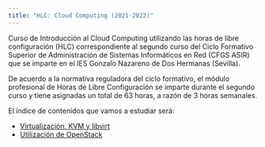 ```yaml
---
title: "HLC: Cloud Computing (2021-2022)"
---
```


Curso de Introducción al Cloud Computing utilizando las horas de libre configuración (HLC) correspondiente al segundo curso del Ciclo Formativo Superior de Administración de Sistemas Informáticos en Red (CFGS ASIR) que se imparte en el IES Gonzalo Nazareno de Dos Hermanas (Sevilla).

De acuerdo a la normativa reguladora del ciclo formativo, el módulo profesional de Horas de Libre Configuración se imparte durante el segundo curso y tiene asignadas un total de 63 horas, a razón de 3 horas semanales.

El índice de contenidos que vamos a estudiar será:

* [Virtualización. KVM y libvirt](u01)
* [Utilización de OpenStack](u02)

